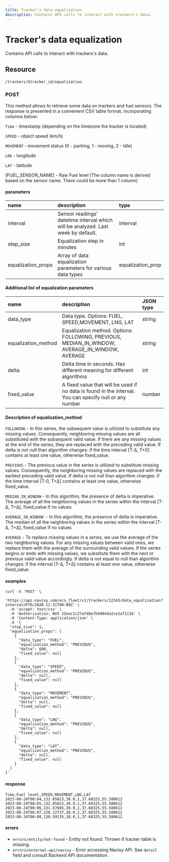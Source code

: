 ```yaml
---
title: Tracker's data equalization
description: Contains API calls to interact with trackers's data.
---
```


# Tracker's data equalization

Contains API calls to interact with trackers's data.

## Resource

`/trackers/$tracker_id/equalization`.

### POST

This method allows to retrieve some data on trackers and fuel sensors. The response is presented in a convenient CSV table format, incorporating columns below:

`Time` - timestamp (depending on the timezone the tracker is located)

`SPEED` - object speed (km/h)

`MOVEMENT` - movement status (0 - parking, 1 - moving, 2 - Idle)

`LNG` - longitude

`LAT` - latitude

[FUEL_SENSOR_NAME] - Raw Fuel level (The column name is derived based on the sensor name. There could be more than 1 column)

#### parameters

| name               | description                                                                      | type              |
|:-------------------|:---------------------------------------------------------------------------------|:------------------|
| interval           | Sensor readings' datetime interval which will be analyzed. Last week by default. | interval          |
| step_size          | Equalization step in minutes                                                     | int               |
| equalization_props | Array of data equalization parameters for various data types                   | equalization_prop |

#### Additional list of equalization parameters

| name                | description                                                                                             | JSON type |
|:--------------------|:--------------------------------------------------------------------------------------------------------|:----------|
| data_type           | Data type. Options: FUEL, SPEED,MOVEMENT, LNG, LAT                                                      | string    |
| equalization_method | Equalization method. Options: FOLLOWING, PREVIOUS, MEDIAN_IN_WINDOW, AVERAGE_IN_WINDOW, AVERAGE         | string    |
| delta               | Delta time in seconds. Has different meaning for different algorithms                                   | int       |
| fixed_value         | A fixed value that will be used if no data is found in the interval. You can specify null or any number | number    |

#### Description of equalization_method

`FOLLOWING` -  In this series, the subsequent value is utilized to substitute any missing values. Consequently, neighboring missing values are all substituted with the subsequent valid value. If there are any missing values at the end of the series, they are replaced with the preceding valid value. If delta is not null than algorithm changes: if the time interval [T-Δ, T+0] contains at least one value, otherwise fixed_value.

`PREVIOUS` - The previous value in the series is utilized to substitute missing values. Consequently, the neighboring missing values are replaced with the earliest preceding valid value. If delta is not null than algorithm changes: if the time interval [T-0, T+Δ] contains at least one value, otherwise fixed_value.

`MEDIAN_IN_WINDOW` - In this algorithm, the presence of delta is imperative. The average of all the neighboring values in the series within the interval [T-Δ, T+Δ], fixed_value if no values

`AVERAGE_IN_WINDOW `- In this algorithm, the presence of delta is imperative. The median of all the neighboring values in the series within the interval [T-Δ, T+Δ], fixed_value if no values

`AVERAGE` - To replace missing values in a series, we use the average of the two neighboring values. For any missing values between valid ones, we replace them with the average of the surrounding valid values. If the series begins or ends with missing values, we substitute them with the next or previous valid value accordingly. If delta is not equal to null than algorithm changes: if the interval [T-Δ, T+Δ] contains at least one value, otherwise fixed_value.

#### examples

```shell
curl -X 'POST' \
  'https://api.navixy.com/eco_fleet/v1/trackers/12345/data_equalization?interval=P7D/2020-12-31T00:00Z' \
  -H 'accept: text/csv' \
  -H 'Authorization: NVX 22eac1c27af4be7b9d04da2ce1af111b' \
  -H 'Content-Type: application/json' \
  -d '{
  "step_size": 1,
  "equalization_props": [
    {
      "data_type": "FUEL",
      "equalization_method": "PREVIOUS",
      "delta": 600,
      "fixed_value": null
    },
    {
      "data_type": "SPEED",
      "equalization_method": "PREVIOUS",
      "delta": null,
      "fixed_value": null
    },
    {
      "data_type": "MOVEMENT",
      "equalization_method": "PREVIOUS",
      "delta": null,
      "fixed_value": null
    },
    {
      "data_type": "LNG",
      "equalization_method": "PREVIOUS",
      "delta": null,
      "fixed_value": null
    },
    {
      "data_type": "LAT",
      "equalization_method": "PREVIOUS",
      "delta": null,
      "fixed_value": null
    }
  ]
}'
```

#### response

```csv
Time,Fuel level,SPEED,MOVEMENT,LNG,LAT
2023-08-24T08:04,132.85823,38.0,1,37.68325,55.580612
2023-08-24T08:05,132.85823,38.0,1,37.68325,55.580612
2023-08-24T08:06,131.57695,38.0,1,37.68325,55.580612
2023-08-24T08:07,128.12737,38.0,1,37.68325,55.580612
2023-08-24T08:08,130.59135,38.0,1,37.68325,55.580612
```

#### errors

* `errors/entity/not-found` - Entity not found. Thrown if tracker table is missing.
* `errors/external-api/navixy` - Error accessing Navixy API. See `detail` field and consult Backend API documentation.